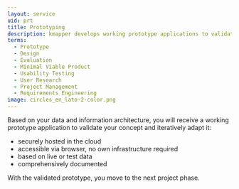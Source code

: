 ```yaml
---
layout: service
uid: prt 
title: Prototyping
description: kmapper develops working prototype applications to validate your concept and iteratively adapt it
terms: 
  - Prototype
  - Design
  - Evaluation
  - Minimal Viable Product
  - Usability Testing
  - User Research
  - Project Management
  - Requirements Engineering
image: circles_en_lato-2-color.png
--- 
```


Based on your data and information architecture, you will receive a working prototype application to validate your concept and iteratively adapt it: 

- securely hosted in the cloud
- accessible via browser, no own infrastructure required
- based on live or test data
- comprehensively documented

With the validated prototype, you move to the next project phase. 

